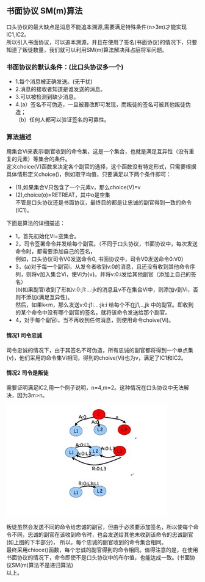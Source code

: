 ## 书面协议 SM(m)算法
口头协议的最大缺点是消息不能追本溯源,需要满足特殊条件(n>3m)才能实现IC1,IC2。<br>
所以引入书面协议，可以追本溯源，并且在使用了签名(书面协议)的情况下，只要知道了叛徒数量，我们就可以利用SM(m)算法解决拜占庭将军问题。<br>

### 书面协议的默认条件：(比口头协议多一个)
* 1.每个消息被正确发送。(无干扰)
* 2.消息的接收者知道是谁发送的消息。
* 3.可以被检测到缺少消息。
* 4.(a）签名不可伪造，一旦被篡改即可发现，而叛徒的签名可被其他叛徒伪造；<br>（b）任何人都可以验证签名的可靠性。

### 算法描述
用集合Vi来表示i副官收到的命令集，这是一个集合，也就是满足互异性（没有重复的元素）等集合的条件。<br>
定义choice(V)函数来决定各个副官的选择，这个函数没有特定形式，只需要根据具体情形定义choice()，例如取平均值，只要满足以下两个条件即可：<br>
* (1),如果集合V只包含了一个元素v，那么choice(V)=v <br>
* (2),choice(o)=RETREAT，其中o是空集 <br>
不管是口头协议还是书面协议，最终目的都是让忠诚的副官得到一致的命令(IC1)。 <br>

下面是算法的详细描述： <br>
* 1，首先初始化Vi=空集合。<br>
* 2，司令签署命令并发给每个副官。（不同于口头协议，书面协议中，每次发送命令时，都需要添加自己的签名，<br> 例如，口头协议司令V0发送命令0,
书面协议中，司令V0发送命令0:V0）<br> 
* 3，(a)对于每一个副官i，从发令者收到v:0的消息，且还没有收到其他命令序列，则将v加入集合Vi，使Vi为{v}。并将v:0:i发给其他副官（添加上自己的签名）<br>
     (b)如果副官i收到了形如v:0:j1:...:jk的消息且v不在集合Vi中，则添加v到Vi，否则不添加(满足互异性)。<br>
     然后，如果k<m，那么发送v:0:j1:...:jk:i 给每个不在j1,..,jk 中的副官。即收到的某个命令中没有哪个副官的签名，就将该命令发送给那个副官。<br>
* 4，对于每个副官i，当不再收到任何消息，则使用命令choive(Vi)。

#### 情况1 司令忠诚
司令忠诚的情况下，由于其签名不可伪造，所有忠诚的副官都将得到一个单点集{v}，他们采用的命令集Vi相同，得到的choive(Vi)也为v，满足了IC1和IC2。

#### 情况2 司令是叛徒
需要证明满足IC2,用一个例子说明，n=4,m=2。这种情况在口头协议中无法解决，因为3m>n。<br>

 ![](https://github.com/liuzhen910201/Byzantine-failures/blob/master/m_2_n_4.png)

叛徒虽然会发送不同的命令给忠诚的副官，但由于必须要添加签名，所以使每个命令不同，忠诚的副官在该收到命令时，也会发送给其他未收到该命令的忠诚副官(如上图的下半部分)，
所以，每个忠诚的副官收到的命令集合相同。<br>
最终采用chioce()函数，每个忠诚的副官得到的命令相同。值得注意的是，在使用书面协议的情况下，命令即使不是口头协议中的布尔值，也能达成一致。(书面协议SM(m)算法不是递归算法)<br>
以上。
